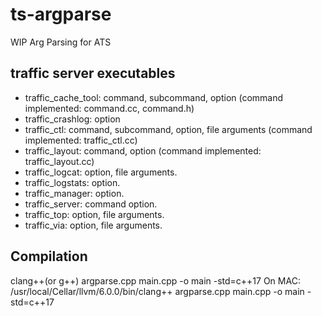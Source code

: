 ts-argparse
============

WIP Arg Parsing for ATS

traffic server executables
------------
- traffic_cache_tool: command, subcommand, option (command implemented: command.cc, command.h)
- traffic_crashlog: option
- traffic_ctl: command, subcommand, option, file arguments (command implemented: traffic_ctl.cc)
- traffic_layout: command, option (command implemented: traffic_layout.cc) 
- traffic_logcat: option, file arguments.
- traffic_logstats: option.
- traffic_manager: option.
- traffic_server: command option.
- traffic_top: option, file arguments.
- traffic_via: option, file arguments.

Compilation
------------
clang++(or g++) argparse.cpp main.cpp -o main -std=c++17
On MAC: /usr/local/Cellar/llvm/6.0.0/bin/clang++ argparse.cpp main.cpp -o main -std=c++17
